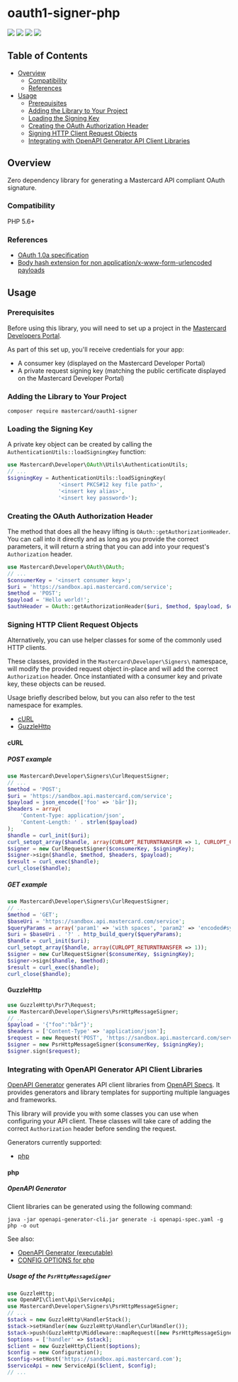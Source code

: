 # oauth1-signer-php

[![](https://travis-ci.org/Mastercard/oauth1-signer-php.svg?branch=master)](https://travis-ci.org/Mastercard/oauth1-signer-php)
[![](https://sonarcloud.io/api/project_badges/measure?project=Mastercard_oauth1-signer-php&metric=alert_status)](https://sonarcloud.io/dashboard?id=Mastercard_oauth1-signer-php) 
[![](https://img.shields.io/packagist/v/mastercard/oauth1-signer.svg)](https://packagist.org/packages/mastercard/oauth1-signer)
[![](https://img.shields.io/badge/license-MIT-yellow.svg)](https://github.com/Mastercard/oauth1-signer-php/blob/master/LICENSE)

## Table of Contents
- [Overview](#overview)
  * [Compatibility](#compatibility)
  * [References](#references)
- [Usage](#usage)
  * [Prerequisites](#prerequisites)
  * [Adding the Library to Your Project](#adding-the-library-to-your-project)
  * [Loading the Signing Key](#loading-the-signing-key) 
  * [Creating the OAuth Authorization Header](#creating-the-oauth-authorization-header)
  * [Signing HTTP Client Request Objects](#signing-http-client-request-objects)
  * [Integrating with OpenAPI Generator API Client Libraries](#integrating-with-openapi-generator-api-client-libraries)
  
## Overview <a name="overview"></a>
Zero dependency library for generating a Mastercard API compliant OAuth signature.

### Compatibility <a name="compatibility"></a>
PHP 5.6+

### References <a name="references"></a>
* [OAuth 1.0a specification](https://tools.ietf.org/html/rfc5849)
* [Body hash extension for non application/x-www-form-urlencoded payloads](https://tools.ietf.org/id/draft-eaton-oauth-bodyhash-00.html)

## Usage <a name="usage"></a>
### Prerequisites <a name="prerequisites"></a>
Before using this library, you will need to set up a project in the [Mastercard Developers Portal](https://developer.mastercard.com). 

As part of this set up, you'll receive credentials for your app:
* A consumer key (displayed on the Mastercard Developer Portal)
* A private request signing key (matching the public certificate displayed on the Mastercard Developer Portal)

### Adding the Library to Your Project <a name="adding-the-library-to-your-project"></a>

```shell
composer require mastercard/oauth1-signer
```

### Loading the Signing Key <a name="loading-the-signing-key"></a>

A private key object can be created by calling the `AuthenticationUtils::loadSigningKey` function:

```php
use Mastercard\Developer\OAuth\Utils\AuthenticationUtils;
// ...
$signingKey = AuthenticationUtils::loadSigningKey(
                '<insert PKCS#12 key file path>',
                '<insert key alias>', 
                '<insert key password>');
```

### Creating the OAuth Authorization Header <a name="creating-the-oauth-authorization-header"></a>
The method that does all the heavy lifting is `OAuth::getAuthorizationHeader`. You can call into it directly and as long as you provide the correct parameters, it will return a string that you can add into your request's `Authorization` header.

```php
use Mastercard\Developer\OAuth\OAuth;
// ...
$consumerKey = '<insert consumer key>';
$uri = 'https://sandbox.api.mastercard.com/service';
$method = 'POST';
$payload = 'Hello world!';
$authHeader = OAuth::getAuthorizationHeader($uri, $method, $payload, $consumerKey, $signingKey);
```

### Signing HTTP Client Request Objects <a name="signing-http-client-request-objects"></a>

Alternatively, you can use helper classes for some of the commonly used HTTP clients.

These classes, provided in the `Mastercard\Developer\Signers\` namespace, will modify the provided request object in-place and will add the correct `Authorization` header. Once instantiated with a consumer key and private key, these objects can be reused. 

Usage briefly described below, but you can also refer to the test namespace for examples. 

+ [cURL](#curl)
+ [GuzzleHttp](#guzzlehttp)

#### cURL <a name="curl"></a>

##### POST example

```php
use Mastercard\Developer\Signers\CurlRequestSigner;
// ...
$method = 'POST';
$uri = 'https://sandbox.api.mastercard.com/service';
$payload = json_encode(['foo' => 'bår']);
$headers = array(
    'Content-Type: application/json',
    'Content-Length: ' . strlen($payload)
);
$handle = curl_init($uri);
curl_setopt_array($handle, array(CURLOPT_RETURNTRANSFER => 1, CURLOPT_CUSTOMREQUEST => $method, CURLOPT_POSTFIELDS => $payload));
$signer = new CurlRequestSigner($consumerKey, $signingKey);
$signer->sign($handle, $method, $headers, $payload);
$result = curl_exec($handle);
curl_close($handle);
```

##### GET example

```php
use Mastercard\Developer\Signers\CurlRequestSigner;
// ...
$method = 'GET';
$baseUri = 'https://sandbox.api.mastercard.com/service';
$queryParams = array('param1' => 'with spaces', 'param2' => 'encoded#symbol');
$uri = $baseUri . '?' . http_build_query($queryParams);
$handle = curl_init($uri);
curl_setopt_array($handle, array(CURLOPT_RETURNTRANSFER => 1));
$signer = new CurlRequestSigner($consumerKey, $signingKey);
$signer->sign($handle, $method);
$result = curl_exec($handle);
curl_close($handle);
```

#### GuzzleHttp <a name="guzzlehttp"></a>
```php
use GuzzleHttp\Psr7\Request;
use Mastercard\Developer\Signers\PsrHttpMessageSigner;
// ...
$payload = '{"foo":"bår"}';
$headers = ['Content-Type' => 'application/json'];
$request = new Request('POST', 'https://sandbox.api.mastercard.com/service', $headers, $payload);
$signer = new PsrHttpMessageSigner($consumerKey, $signingKey);
$signer.sign($request);
```

### Integrating with OpenAPI Generator API Client Libraries <a name="integrating-with-openapi-generator-api-client-libraries"></a>

[OpenAPI Generator](https://github.com/OpenAPITools/openapi-generator) generates API client libraries from [OpenAPI Specs](https://github.com/OAI/OpenAPI-Specification). 
It provides generators and library templates for supporting multiple languages and frameworks.

This library will provide you with some classes you can use when configuring your API client. These classes will take care of adding the correct `Authorization` header before sending the request.

Generators currently supported:
+ [php](#php)

#### php <a name="php"></a>

##### OpenAPI Generator

Client libraries can be generated using the following command:
```shell
java -jar openapi-generator-cli.jar generate -i openapi-spec.yaml -g php -o out
```
See also: 
* [OpenAPI Generator (executable)](https://mvnrepository.com/artifact/org.openapitools/openapi-generator-cli)
* [CONFIG OPTIONS for php](https://github.com/OpenAPITools/openapi-generator/blob/master/docs/generators/php.md)

##### Usage of the `PsrHttpMessageSigner`

```php
use GuzzleHttp;
use OpenAPI\Client\Api\ServiceApi;
use Mastercard\Developer\Signers\PsrHttpMessageSigner;
// ...
$stack = new GuzzleHttp\HandlerStack();
$stack->setHandler(new GuzzleHttp\Handler\CurlHandler());
$stack->push(GuzzleHttp\Middleware::mapRequest([new PsrHttpMessageSigner($consumerKey, $signingKey), 'sign']));
$options = ['handler' => $stack];
$client = new GuzzleHttp\Client($options);
$config = new Configuration();
$config->setHost('https://sandbox.api.mastercard.com');
$serviceApi = new ServiceApi($client, $config);
// ...
```


